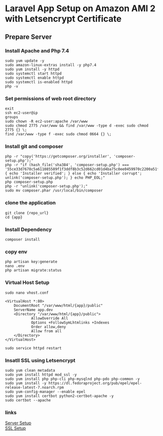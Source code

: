 
# Laravel App Setup on Amazon AMI 2 with Letsencrypt Certificate

## Prepare Server

### Install Apache and Php 7.4
```
sudo yum update -y
sudo amazon-linux-extras install -y php7.4
sudo yum install -y httpd
sudo systemctl start httpd
sudo systemctl enable httpd
sudo systemctl is-enabled httpd
php -v
```

### Set permissions of web root directory
```sudo usermod -a -G apache ec2-user
exit
ssh ec2-user@ip
groups
sudo chown -R ec2-user:apache /var/www
sudo chmod 2775 /var/www && find /var/www -type d -exec sudo chmod 2775 {} \;
find /var/www -type f -exec sudo chmod 0664 {} \;
```

### Install git and composer
```sudo yum install git
php -r "copy('https://getcomposer.org/installer', 'composer-setup.php');"
php -r "if (hash_file('sha384', 'composer-setup.php') === '55ce33d7678c5a611085589f1f3ddf8b3c52d662cd01d4ba75c0ee0459970c2200a51f492d557530c71c15d8dba01eae') { echo 'Installer verified'; } else { echo 'Installer corrupt'; unlink('composer-setup.php'); } echo PHP_EOL;"
php composer-setup.php
php -r "unlink('composer-setup.php');"
sudo mv composer.phar /usr/local/bin/composer
```

### clone the application
```cd /var/www/html/
git clone {repo_url}
cd {app}
```
### Install Dependency
```sudo yum install openssl php-common php-mbstring php-json php-curl php-xml php-zip php-gd php-sodium
composer install
```
### copy env
```cp .env.example .env
php artisan key:generate
nano .env
php artisan migrate:status
```
### Virtual Host Setup
```cd /etc/httpd/conf.d/
sudo nano vhost.conf
```
```
<VirtualHost *:80>
    DocumentRoot "/var/www/html/{app}/public"
    ServerName app.dev
    <Directory "/var/www/html/{app}/public">
            AllowOverride All
            Options +FollowSymLhtmlinks +Indexes
            Order allow,deny
            Allow from all
    </Directory>
</VirtualHost>
```
```sudo service httpd restart```

### Insatll SSL using Letsencrypt
```sudo amazon-linux-extras enable php7.4
sudo yum clean metadata
sudo yum install httpd mod_ssl -y
sudo yum install php php-cli php-mysqlnd php-pdo php-common -y
sudo yum install -y https://dl.fedoraproject.org/pub/epel/epel-release-latest-7.noarch.rpm
sudo yum-config-manager --enable epel
sudo yum install certbot python2-certbot-apache -y
sudo certbot --apache
```
### links
[Server Setup](https://docs.aws.amazon.com/AWSEC2/latest/UserGuide/ec2-lamp-amazon-linux-2.html) <br>
[SSL Setup](https://awswithatiq.com/letsencrypt-with-amazon-linux-2-centos-7/)
